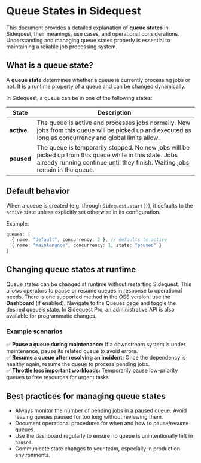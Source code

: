 # Queue States in Sidequest

This document provides a detailed explanation of **queue states** in Sidequest, their meanings, use cases, and operational considerations. Understanding and managing queue states properly is essential to maintaining a reliable job processing system.

## What is a queue state?

A **queue state** determines whether a queue is currently processing jobs or not. It is a runtime property of a queue and can be changed dynamically.

In Sidequest, a queue can be in one of the following states:

| State      | Description                                                                                                                                                                             |
| ---------- | --------------------------------------------------------------------------------------------------------------------------------------------------------------------------------------- |
| **active** | The queue is active and processes jobs normally. New jobs from this queue will be picked up and executed as long as concurrency and global limits allow.                                |
| **paused** | The queue is temporarily stopped. No new jobs will be picked up from this queue while in this state. Jobs already running continue until they finish. Waiting jobs remain in the queue. |

## Default behavior

When a queue is created (e.g. through `Sidequest.start()`), it defaults to the `active` state unless explicitly set otherwise in its configuration.

Example:

```ts
queues: [
  { name: "default", concurrency: 2 }, // defaults to active
  { name: "maintenance", concurrency: 1, state: "paused" }
]
```

## Changing queue states at runtime

Queue states can be changed at runtime without restarting Sidequest. This allows operators to pause or resume queues in response to operational needs. There is one supported method in the OSS version: use the **Dashboard** (if enabled). Navigate to the Queues page and toggle the desired queue’s state. In Sidequest Pro, an administrative API is also available for programmatic changes.

### Example scenarios

✅ **Pause a queue during maintenance:** If a downstream system is under maintenance, pause its related queue to avoid errors.\
✅ **Resume a queue after resolving an incident:** Once the dependency is healthy again, resume the queue to process pending jobs.\
✅ **Throttle less important workloads:** Temporarily pause low-priority queues to free resources for urgent tasks.

## Best practices for managing queue states

- Always monitor the number of pending jobs in a paused queue. Avoid leaving queues paused for too long without reviewing them.
- Document operational procedures for when and how to pause/resume queues.
- Use the dashboard regularly to ensure no queue is unintentionally left in `paused`.
- Communicate state changes to your team, especially in production environments.